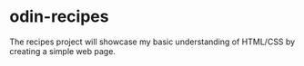# odin-recipes
The recipes project will showcase my basic understanding of HTML/CSS by creating a simple web page.
